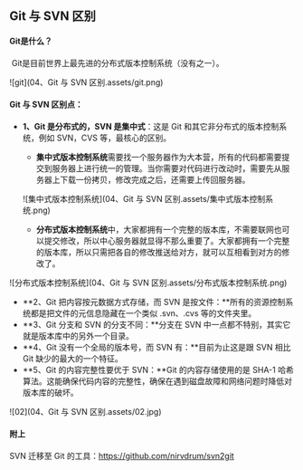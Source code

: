 ## Git 与 SVN 区别

#### Git是什么？

​	Git是目前世界上最先进的分布式版本控制系统（没有之一）。

![git](04、Git 与 SVN 区别.assets/git.png)

#### Git 与 SVN 区别点：

- **1、Git 是分布式的，SVN 是集中式**：这是 Git 和其它非分布式的版本控制系统，例如 SVN，CVS 等，最核心的区别。

  - **集中式版本控制系统**需要找一个服务器作为大本营，所有的代码都需要提交到服务器上进行统一的管理。当你需要对代码进行改动时，需要先从服务器上下载一份拷贝，修改完成之后，还需要上传回服务器。

  

  ![集中式版本控制系统](04、Git 与 SVN 区别.assets/集中式版本控制系统.png)

  - **分布式版本控制系统**中，大家都拥有一个完整的版本库，不需要联网也可以提交修改，所以中心服务器就显得不那么重要了。大家都拥有一个完整的版本库，所以只需把各自的修改推送给对方，就可以互相看到对方的修改了。



![分布式版本控制系统](04、Git 与 SVN 区别.assets/分布式版本控制系统.png)

- **2、Git 把内容按元数据方式存储，而 SVN 是按文件：**所有的资源控制系统都是把文件的元信息隐藏在一个类似 .svn、.cvs 等的文件夹里。
- **3、Git 分支和 SVN 的分支不同：**分支在 SVN 中一点都不特别，其实它就是版本库中的另外一个目录。
- **4、Git 没有一个全局的版本号，而 SVN 有：**目前为止这是跟 SVN 相比 Git 缺少的最大的一个特征。
- **5、Git 的内容完整性要优于 SVN：**Git 的内容存储使用的是 SHA-1 哈希算法。这能确保代码内容的完整性，确保在遇到磁盘故障和网络问题时降低对版本库的破坏。

![02](04、Git 与 SVN 区别.assets/02.jpg)





#### 附上

 SVN 迁移至 Git 的工具：https://github.com/nirvdrum/svn2git